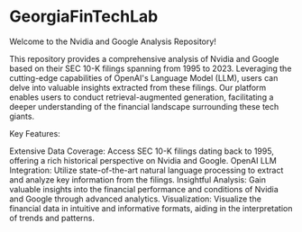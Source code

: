 # GeorgiaFinTechLab
Welcome to the Nvidia and Google Analysis Repository!

This repository provides a comprehensive analysis of Nvidia and Google based on their SEC 10-K filings spanning from 1995 to 2023. Leveraging the cutting-edge capabilities of OpenAI's Language Model (LLM), users can delve into valuable insights extracted from these filings. Our platform enables users to conduct retrieval-augmented generation, facilitating a deeper understanding of the financial landscape surrounding these tech giants.

Key Features:

Extensive Data Coverage: Access SEC 10-K filings dating back to 1995, offering a rich historical perspective on Nvidia and Google.
OpenAI LLM Integration: Utilize state-of-the-art natural language processing to extract and analyze key information from the filings.
Insightful Analysis: Gain valuable insights into the financial performance and conditions of Nvidia and Google through advanced analytics.
Visualization: Visualize the financial data in intuitive and informative formats, aiding in the interpretation of trends and patterns.
